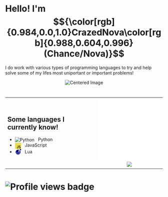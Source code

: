 

<!---Colorable text --->


# Hello! I'm $${\color[rgb]{0.984,0.0,1.0}CrazedNova\color[rgb]{0.988,0.604,0.996}(Chance/Nova)}$$
I do work with various types of programming languages to try and help solve some of my lifes most uniportant or important problems!
<div style="text-align: center;">
  <img src="https://media.discordapp.net/attachments/975865507653759007/1403407255776264232/IMG_1754.png?ex=6897705b&is=68961edb&hm=7325407ff3dc7ccbf41579671030c7408358c322937e918f6f11ac89050fc9a5&=&format=webp&quality=lossless&width=1269&height=153" alt="Centered Image">
</div>

#
<table width="100%">
  <tr>
    <td valign="middle" style="padding-right: 10px;">
      <h2>Some languages I currently know!</h2>
      <ul>
        <li>
          <img src="https://i.redd.it/dclacd1t6t791.png" alt="Python" height="20" style="vertical-align: middle; margin-right: 8px;" />
          Python
        </li>
        <li>
          <img src="https://raw.githubusercontent.com/devicons/devicon/master/icons/javascript/javascript-original.svg" alt="JavaScript" height="20" style="vertical-align: middle; margin-right: 8px;" />
          JavaScript
        </li>
        <li>
          <img src="https://raw.githubusercontent.com/devicons/devicon/master/icons/lua/lua-original.svg" alt="Lua" height="20" style="vertical-align: middle; margin-right: 8px;" />
          Lua
        </li>
        <!-- Add more languages as you want -->
      </ul>
    </td>
    <td width="200" align="center" valign="middle">
      <img src="https://raw.githubusercontent.com/CrazedNova/CrazedNova/refs/heads/main/download.svg" height="200" />
      <img height="200" src="https://cdn.discordapp.com/emojis/827964533792440421.gif" />
    </td>
  </tr>
</table>

<!--- Display profile views --->
<h1 align="left">
  <img src="https://komarev.com/ghpvc/?username=CrazedNova&style=for-the-badge&color=fa00c4" alt="Profile views badge">
</h1>
